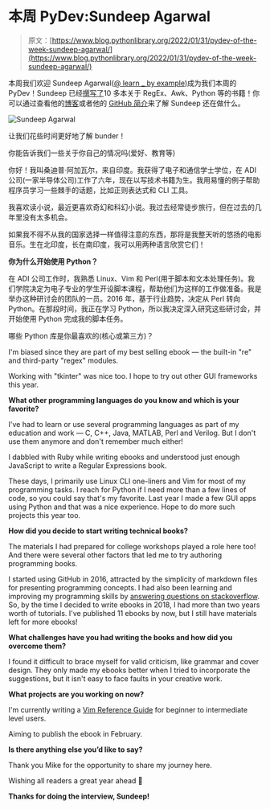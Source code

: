 # 本周 PyDev:Sundeep Agarwal

> 原文：[https://www.blog.pythonlibrary.org/2022/01/31/pydev-of-the-week-sundeep-agarwal/](https://www.blog.pythonlibrary.org/2022/01/31/pydev-of-the-week-sundeep-agarwal/)

本周我们欢迎 Sundeep Agarwal([@ learn _ by example](https://twitter.com/learn_byexample))成为我们本周的 PyDev！Sundeep 已经[撰写了](https://learnbyexample.gumroad.com/)10 多本关于 RegEx、Awk、Python 等的书籍！你可以通过查看他的[博客](https://learnbyexample.github.io/)或者他的 [GitHub 简介](https://github.com/learnbyexample)来了解 Sundeep 还在做什么。

![Sundeep Agarwal](../Images/964d0c9871f139d0497e39667d88c08e.png)

让我们花些时间更好地了解 bunder！

你能告诉我们一些关于你自己的情况吗(爱好、教育等)

你好！我叫桑迪普·阿加瓦尔，来自印度。我获得了电子和通信学士学位，在 ADI 公司(一家半导体公司)工作了六年，现在以写技术书籍为生。我用易懂的例子帮助程序员学习一些棘手的话题，比如正则表达式和 CLI 工具。

我喜欢读小说，最近更喜欢奇幻和科幻小说。我过去经常徒步旅行，但在过去的几年里没有太多机会。

如果我不得不从我的国家选择一样值得注意的东西，那将是我整天听的悠扬的电影音乐。生在北印度，长在南印度，我可以用两种语言欣赏它们！

**你为什么开始使用 Python？**

在 ADI 公司工作时，我熟悉 Linux、Vim 和 Perl(用于脚本和文本处理任务)。我们学院决定为电子专业的学生开设脚本课程，帮助他们为这样的工作做准备。我是举办这种研讨会的团队的一员。2016 年，基于行业趋势，决定从 Perl 转向 Python。在那段时间，我正在学习 Python，所以我决定深入研究这些研讨会，并开始使用 Python 完成我的脚本任务。

哪些 Python 库是你最喜欢的(核心或第三方)？

I'm biased since they are part of my best selling ebook — the built-in "re" and third-party "regex" modules.

Working with "tkinter" was nice too. I hope to try out other GUI frameworks this year.

**What other programming languages do you know and which is your favorite?**

I've had to learn or use several programming languages as part of my education and work — C, C++, Java, MATLAB, Perl and Verilog. But I don't use them anymore and don't remember much either!

I dabbled with Ruby while writing ebooks and understood just enough JavaScript to write a Regular Expressions book.

These days, I primarily use Linux CLI one-liners and Vim for most of my programming tasks. I reach for Python if I need more than a few lines of code, so you could say that's my favorite. Last year I made a few GUI apps using Python and that was a nice experience. Hope to do more such projects this year too.

**How did you decide to start writing technical books?**

The materials I had prepared for college workshops played a role here too! And there were several other factors that led me to try authoring programming books.

I started using GitHub in 2016, attracted by the simplicity of markdown files for presenting programming concepts. I had also been learning and improving my programming skills by [answering questions on stackoverflow](https://stackoverflow.com/users/4082052/sundeep?tab=profile). So, by the time I decided to write ebooks in 2018, I had more than two years worth of tutorials. I've published 11 ebooks by now, but I still have materials left for more ebooks!

**What challenges have you had writing the books and how did you overcome them?**

I found it difficult to brace myself for valid criticism, like grammar and cover design. They only made my ebooks better when I tried to incorporate the suggestions, but it isn't easy to face faults in your creative work.

**What projects are you working on now?**

I'm currently writing a [Vim Reference Guide](https://learnbyexample.github.io/vim_reference/) for beginner to intermediate level users.

Aiming to publish the ebook in February.

**Is there anything else you’d like to say?**

Thank you Mike for the opportunity to share my journey here.

Wishing all readers a great year ahead 🙂

**Thanks for doing the interview, Sundeep!**